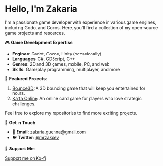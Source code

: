 # Hello, I'm Zakaria

I'm a passionate game developer with experience in various game engines, including Godot and Cocos. Here, you'll find a collection of my open-source game projects and resources.

🎮 **Game Development Expertise**:
- **Engines**: Godot, Cocos, Unity (occasionally)
- **Languages**: C#, GDScript, C++
- **Genres**: 2D and 3D games, mobile, PC, and web
- **Skills**: Gameplay programming, multiplayer, and more

🚀 **Featured Projects**:

1. [Bounce3D](https://www.youtube.com/shorts/zLBOZCfi7xE): A 3D bouncing game that will keep you entertained for hours.
2. [Karta Online](https://www.youtube.com/watch?v=3mxSt4iZ3AM&t=38s): An online card game for players who love strategic challenges.

Feel free to explore my repositories to find more exciting projects.

💬 **Get in Touch**:

- 📧 **Email**: [zakaria.guenna@gmail.com](mailto:zakaria.guenna@gmail.com)
- 🐦 **Twitter**: [@mrzakdev](https://twitter.com/mrzakdev)

🤝 **Support Me**:

[Support me on Ko-fi](https://ko-fi.com/mrzak)
